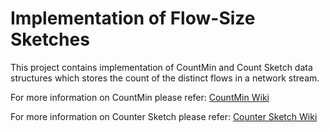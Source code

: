 # Implementation of Flow-Size Sketches
This project contains implementation of CountMin and Count Sketch data structures which stores the count of the distinct flows in a network stream.

For more information on CountMin please refer: [CountMin Wiki](https://en.wikipedia.org/wiki/Count%E2%80%93min_sketch)

For more information on Counter Sketch please refer: [Counter Sketch Wiki](https://en.wikipedia.org/wiki/Count_sketch)
